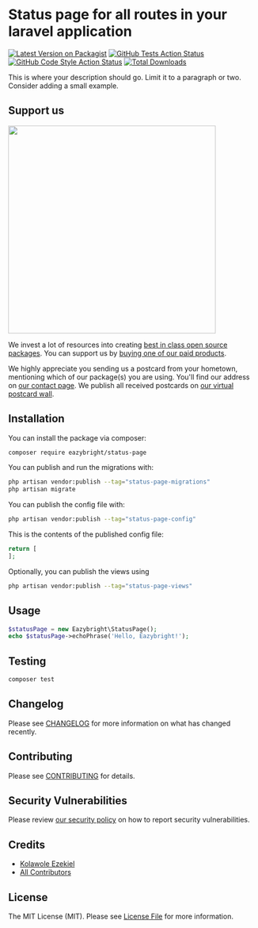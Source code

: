 # Status page for all routes in your laravel application

[![Latest Version on Packagist](https://img.shields.io/packagist/v/eazybright/status-page.svg?style=flat-square)](https://packagist.org/packages/eazybright/status-page)
[![GitHub Tests Action Status](https://img.shields.io/github/actions/workflow/status/eazybright/status-page/run-tests.yml?branch=main&label=tests&style=flat-square)](https://github.com/eazybright/status-page/actions?query=workflow%3Arun-tests+branch%3Amain)
[![GitHub Code Style Action Status](https://img.shields.io/github/actions/workflow/status/eazybright/status-page/fix-php-code-style-issues.yml?branch=main&label=code%20style&style=flat-square)](https://github.com/eazybright/status-page/actions?query=workflow%3A"Fix+PHP+code+style+issues"+branch%3Amain)
[![Total Downloads](https://img.shields.io/packagist/dt/eazybright/status-page.svg?style=flat-square)](https://packagist.org/packages/eazybright/status-page)

This is where your description should go. Limit it to a paragraph or two. Consider adding a small example.

## Support us

[<img src="https://github-ads.s3.eu-central-1.amazonaws.com/status-page.jpg?t=1" width="419px" />](https://spatie.be/github-ad-click/status-page)

We invest a lot of resources into creating [best in class open source packages](https://spatie.be/open-source). You can support us by [buying one of our paid products](https://spatie.be/open-source/support-us).

We highly appreciate you sending us a postcard from your hometown, mentioning which of our package(s) you are using. You'll find our address on [our contact page](https://spatie.be/about-us). We publish all received postcards on [our virtual postcard wall](https://spatie.be/open-source/postcards).

## Installation

You can install the package via composer:

```bash
composer require eazybright/status-page
```

You can publish and run the migrations with:

```bash
php artisan vendor:publish --tag="status-page-migrations"
php artisan migrate
```

You can publish the config file with:

```bash
php artisan vendor:publish --tag="status-page-config"
```

This is the contents of the published config file:

```php
return [
];
```

Optionally, you can publish the views using

```bash
php artisan vendor:publish --tag="status-page-views"
```

## Usage

```php
$statusPage = new Eazybright\StatusPage();
echo $statusPage->echoPhrase('Hello, Eazybright!');
```

## Testing

```bash
composer test
```

## Changelog

Please see [CHANGELOG](CHANGELOG.md) for more information on what has changed recently.

## Contributing

Please see [CONTRIBUTING](CONTRIBUTING.md) for details.

## Security Vulnerabilities

Please review [our security policy](../../security/policy) on how to report security vulnerabilities.

## Credits

- [Kolawole Ezekiel](https://github.com/Eazybright)
- [All Contributors](../../contributors)

## License

The MIT License (MIT). Please see [License File](LICENSE.md) for more information.
